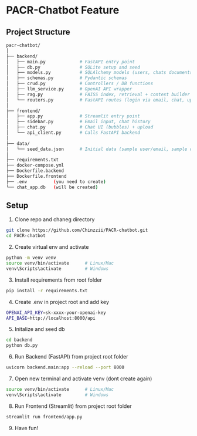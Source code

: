 # PACR-Chatbot Feature

## Project Structure
```bash
pacr-chatbot/
│
├── backend/
│   ├── main.py             # FastAPI entry point
│   ├── db.py               # SQLite setup and seed
│   ├── models.py           # SQLAlchemy models (users, chats documents)
│   ├── schemas.py          # Pydantic schemas
│   ├── crud.py             # Controllers / DB functions
│   ├── llm_service.py      # OpenAI API wrapper
│   ├── rag.py              # FAISS index, retrieval + context builder
│   └── routers.py          # FastAPI routes (login via email, chat, upload)
│
├── frontend/
│   ├── app.py              # Streamlit entry point
│   ├── sidebar.py          # Email input, chat history
│   ├── chat.py             # Chat UI (bubbles) + upload
│   └── api_client.py       # Calls FastAPI backend
│
├── data/
│   └── seed_data.json      # Initial data (sample user/email, sample docs)
│
├── requirements.txt
├── docker-compose.yml
├── Dockerfile.backend
├── Dockerfile.frontend
├── .env          (you need to create)
└── chat_app.db   (will be created)
```

## Setup
1. Clone repo and chaneg directory
```bash
git clone https://github.com/Chinzzii/PACR-chatbot.git
cd PACR-chatbot
```
2. Create virtual env and activate
```bash
python -m venv venv
source venv/bin/activate      # Linux/Mac
venv\Scripts\activate         # Windows
```

3. Install requirements from root folder
```bash
pip install -r requirements.txt
```

4. Create .env in project root and add key
```bash
OPENAI_API_KEY=sk-xxxx-your-openai-key
API_BASE=http://localhost:8000/api
```

5. Initalize and seed db
```bash
cd backend
python db.py
```

6. Run Backend (FastAPI) from project root folder
```bash
uvicorn backend.main:app --reload --port 8000
```

7. Open new terminal and activate venv (dont create again)
```bash
source venv/bin/activate      # Linux/Mac
venv\Scripts\activate         # Windows
```

8. Run Frontend (Streamlit) from project root folder
```bash
streamlit run frontend/app.py
```

9. Have fun!